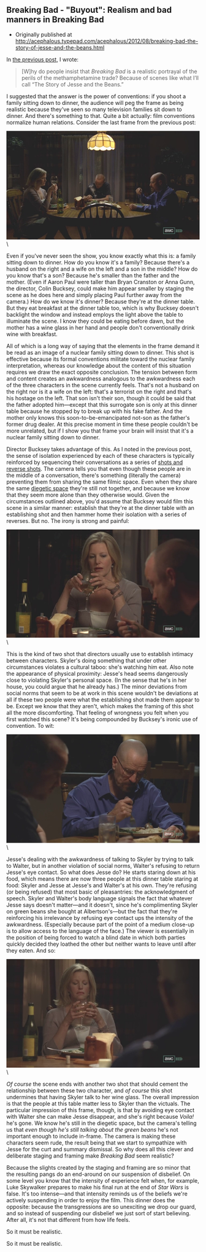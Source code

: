 ## Breaking Bad - "Buyout": Realism and bad manners in Breaking Bad

 * Originally published at http://acephalous.typepad.com/acephalous/2012/08/breaking-bad-the-story-of-jesse-and-the-beans.html

In [the previous post](http://www.lawyersgunsmoneyblog.com/2012/08/breaking-bad-is-the-worst-show-in-the-history-of-television), I wrote:

> [W]hy do people insist that *Breaking Bad* is a realistic portrayal of the perils of the methamphetamine trade?  Because of scenes like what I’ll call “The Story of Jesse and the Beans.”

I suggested that the answer is the power of conventions: if you shoot a family sitting down to dinner, the audience will peg the frame as being realistic because they've seen so many television families sit down to dinner. And there's something to that. Quite a bit actually: film conventions normalize human relations. Consider the last frame from the previous post:

![6a00d8341c2df453ef017c3166c3bc970b](../../images/tv/breaking-bad/buyout-2/6a00d8341c2df453ef017c3166c3bc970b.png)\ 

Even if you've never seen the show, you know exactly what this is: a family sitting down to dinner. How do you know it's a family? Because there's a husband on the right and a wife on the left and a son in the middle? How do you know that's a son? Because he's smaller than the father and the mother. (Even if Aaron Paul were taller than Bryan Cranston or Anna Gunn, the director, Colin Bucksey, could make him appear smaller by staging the scene as he does here and simply placing Paul further away from the camera.) How do we know it's dinner? Because they're at the dinner table. But they eat breakfast at the dinner table too, which is why Bucksey doesn't backlight the window and instead employs the light above the table to illuminate the scene. I know they could be eating before dawn, but the mother has a wine glass in her hand and people don't conventionally drink wine with breakfast.

All of which is a long way of saying that the elements in the frame demand it be read as an image of a nuclear family sitting down to dinner. This shot is effective because its formal conventions militate toward the nuclear family interpretation, whereas our knowledge about the content of this situation requires we draw the exact opposite conclusion. The tension between form and content creates an awkwardness analogous to the awkwardness each of the three characters in the scene currently feels. That's not a husband on the right nor is it a wife on the left: that's a terrorist on the right and that's his hostage on the left. That son isn't their son, though it could be said that the father adopted him—except that this surrogate son is only at this dinner table because he stopped by to break up with his fake father. And the mother only knows this soon-to-be-emancipated not-son as the father's former drug dealer. At this precise moment in time these people couldn't be more unrelated, but if I show you that frame your brain will insist that it's a nuclear family sitting down to dinner.

Director Bucksey takes advantage of this. As I noted in the previous post, the sense of isolation experienced by each of these characters is typically reinforced by sequencing their conversations as a series of [shots and reverse shots](http://classes.yale.edu/film-analysis/htmfiles/editing.htm#51531). The camera tells you that even though these people are in the middle of a conversation, there's something (literally the camera) preventing them from sharing the same filmic space. Even when they share the same [diegetic space](http://classes.yale.edu/film-analysis/htmfiles/basic-terms.htm#25890) they're still not together, and because we know that they seem more alone than they otherwise would. Given the circumstances outlined above, you'd assume that Bucksey would film this scene in a similar manner: establish that they're at the dinner table with an establishing shot and then hammer home their isolation with a series of reverses. But no. The irony is strong and painful:

![6a00d8341c2df453ef017744447be9970d](../../images/tv/breaking-bad/buyout-2/6a00d8341c2df453ef017744447be9970d.png)\ 

This is the kind of two shot that directors usually use to establish intimacy between characters. Skyler's doing something that under other circumstances violates a cultural taboo: she's watching him eat. Also note the appearance of physical proximity: Jesse's head seems dangerously close to violating Skyler's personal space. (In the sense that he's in her house, you could argue that he already has.) The minor deviations from social norms that seem to be at work in this scene wouldn't be deviations at all if these two people were what the establishing shot made them appear to be. Except we know that they aren't, which makes the framing of this shot all the more discomforting. That feeling of wrongness you felt when you first watched this scene? It's being compounded by Bucksey's ironic use of convention. To wit:

![breaking-bad000421](../../images/tv/breaking-bad/buyout-2/breaking-bad000421.png)\ 

Jesse's dealing with the awkwardness of talking to Skyler by trying  to talk to Walter, but in another violation of social norms, Walter's  refusing to return Jesse's eye contact. So what does Jesse do? He starts staring down at his food, which means there are now three people at this dinner table staring at food: Skyler and Jesse at Jesse's and  Walter's at his own. They're refusing (or being refused) that most basic  of pleasantries: the acknowledgment of speech. Skyler and Walter's body  language signals the fact that whatever Jesse says doesn't matter—and  it doesn't, since he's complimenting Skyler on green beans she bought at  Albertson's—but the fact that they're reinforcing his irrelevance by refusing eye contact ups the intensity of the awkwardness. (Especially  because part of the point of a medium close-up is to allow access to the  language of the face.) The viewer is essentially in the position of  being forced to watch a blind date in which both parties quickly decided  they loathed the other but neither wants to leave until after they  eaten. And so:

![breaking-bad00050](../../images/tv/breaking-bad/buyout-2/breaking-bad00050.png)\ 

*Of course* the scene ends with another two shot that should cement the relationship between these two character, and *of course* this shot undermines that having Skyler talk to her wine glass. The overall  impression is that the people at this table matter less to Skyler than the victuals. The particular impression of this frame, though, is that  by avoiding eye contact with Walter she can make Jesse disappear, and she's right because *Voila!* he's gone. We know he's still in the diegetic space, but the camera's telling us that *even though he's still talking about the green beans* he's not important enough to include in-frame. The camera is making these characters seem rude, the result being that we start to sympathize  with Jesse for the curt and summary dismissal. So why does all this  clever and deliberate staging and framing make *Breaking Bad* seem realistic?

Because the slights created by the staging and framing are so minor  that the resulting pangs do an end-around on our suspension of disbelief. On some level you know that the intensity of experience felt when, for example, Luke Skywalker prepares to make his final run at the end of *Star Wars* is false. It's too intense—and that intensity  reminds us of the beliefs we're actively suspending in order to enjoy the film. This dinner does the opposite: because the transgressions are  so unexciting we drop our guard, and so instead of suspending our disbelief we just sort of start believing. After all, it's not that different from how life feels.

So it must be realistic.

So it must be realistic.
